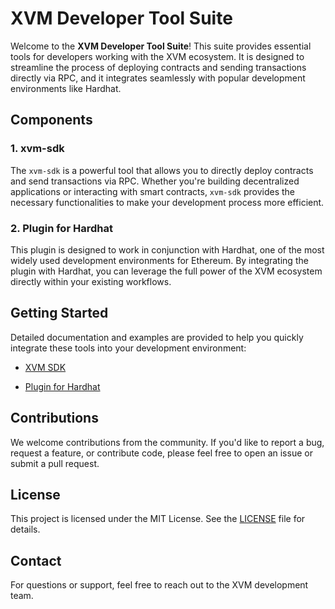 # XVM Developer Tool Suite

Welcome to the **XVM Developer Tool Suite**! This suite provides essential tools for developers working with the XVM ecosystem. It is designed to streamline the process of deploying contracts and sending transactions directly via RPC, and it integrates seamlessly with popular development environments like Hardhat.

## Components

### 1. xvm-sdk

The `xvm-sdk` is a powerful tool that allows you to directly deploy contracts and send transactions via RPC. Whether you're building decentralized applications or interacting with smart contracts, `xvm-sdk` provides the necessary functionalities to make your development process more efficient.

### 2. Plugin for Hardhat

This plugin is designed to work in conjunction with Hardhat, one of the most widely used development environments for Ethereum. By integrating the plugin with Hardhat, you can leverage the full power of the XVM ecosystem directly within your existing workflows.

## Getting Started

Detailed documentation and examples are provided to help you quickly integrate these tools into your development environment:

- [XVM SDK](./xvm_sdk/README.md)

- [Plugin for Hardhat](./xvm-hardhat-ts-plugin/README.md)

## Contributions

We welcome contributions from the community. If you'd like to report a bug, request a feature, or contribute code, please feel free to open an issue or submit a pull request.

## License

This project is licensed under the MIT License. See the [LICENSE](./LICENSE) file for details.

## Contact

For questions or support, feel free to reach out to the XVM development team.
